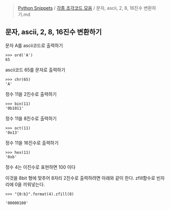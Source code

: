 > [Python Snippets](../README.md) / [각종 조각코드 모음](README.md) / 문자, ascii, 2, 8, 16진수 변환하기.md
## 문자, ascii, 2, 8, 16진수 변환하기
문자 A를 ascii코드로 출력하기

    >>> ord('A')
    65

ascii코드 65를 문자로 출력하기

    >>> chr(65)
    'A'

정수 11을 2진수로 출력하기

    >>> bin(11)
    '0b1011'

정수 11을 8진수로 출력하기

    >>> oct(11)
    '0o13'

정수 11을 16진수로 출력하기

    >>> hex(11)
    '0xb'


정수 4는 이진수로 표현하면 100 이다

이것을 8bit 형에 맞추어 8자리 2진수로 출력하려면 아래와 같이 한다. zfill함수로 빈자리에 0을 끼워넣는다.

    >>> "{0:b}".format(4).zfill(8)

    '00000100'